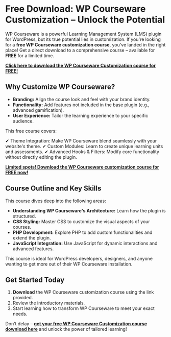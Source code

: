 # Free Download: WP Courseware Customization – Unlock the Potential

WP Courseware is a powerful Learning Management System (LMS) plugin for WordPress, but its true potential lies in customization. If you're looking for a **free WP Courseware customization course**, you've landed in the right place! Get a direct download to a comprehensive course – available for **FREE** for a limited time.

[**Click here to download the WP Courseware Customization course for FREE!**](https://udemywork.com/wp-courseware-customization)

## Why Customize WP Courseware?

*   **Branding:** Align the course look and feel with your brand identity.
*   **Functionality:** Add features not included in the base plugin (e.g., advanced gamification).
*   **User Experience:** Tailor the learning experience to your specific audience.

This free course covers:

✔ Theme Integration: Make WP Courseware blend seamlessly with your website's theme.
✔ Custom Modules: Learn to create unique learning units and assessments.
✔ Advanced Hooks & Filters: Modify core functionality without directly editing the plugin.

[**Limited spots! Download the WP Courseware customization course for FREE now!**](https://udemywork.com/wp-courseware-customization)

## Course Outline and Key Skills

This course dives deep into the following areas:

*   **Understanding WP Courseware's Architecture:** Learn how the plugin is structured.
*   **CSS Styling:** Master CSS to customize the visual aspects of your courses.
*   **PHP Development:** Explore PHP to add custom functionalities and extend the plugin.
*   **JavaScript Integration:** Use JavaScript for dynamic interactions and advanced features.

This course is ideal for WordPress developers, designers, and anyone wanting to get more out of their WP Courseware installation.

## Get Started Today

1. **Download** the WP Courseware customization course using the link provided.
2. Review the introductory materials.
3. Start learning how to transform WP Courseware to meet your exact needs.

Don’t delay – **[get your free WP Courseware Customization course download here](https://udemywork.com/wp-courseware-customization)** and unlock the power of tailored learning!
